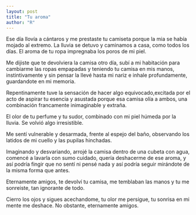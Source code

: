 ```yaml
---
layout: post
title: "Tu aroma"
author: "R"
---
```


Ese día llovía a cántaros y me prestaste tu camiseta porque la mia se había mojado al extremo. La lluvia se detuvo y caminamos a casa, como todos los días. El aroma de tu ropa impregnaba los poros de mi piel.

Me dijiste que te devolviera la camisa otro día, subí a mi habitación para cambiarme las ropas empapadas y teniendo tu camisa en mis manos, instintivamente y sin pensar la llevé hasta mi nariz e inhale profundamente, guardandote en mi memoria.

Repentinamente tuve la sensación de hacer algo equivocado,excitada por el acto de aspirar tu esencia y asustada porque esa camisa olía a ambos, una combinación francamente inimaginable y extraña.

El olor de tu perfume y tu sudor, combinado con mi piel húmeda por la lluvia. Se volvió algo irresistible.

Me sentí vulnerable y desarmada, frente al espejo del baño, observando los latidos de mi cuello y las pupilas hinchadas. 

Imaginando y desvariando, arrojé la camisa dentro de una cubeta con agua, comencé a lavarla con sumo cuidado, quería deshacerme de ese aroma, y así podría fingir que no sentí ni pensé nada y así podría seguir mirándote de la misma forma que antes.

Eternamente amigos,  te devolví tu camisa, me temblaban las manos y tu me sonreiste, tan ignorante de todo.

Cierro los ojos y sigues acechandome, tu olor me persigue, tu sonrisa en mi mente me deshace. No obstante, eternamente amigos.
